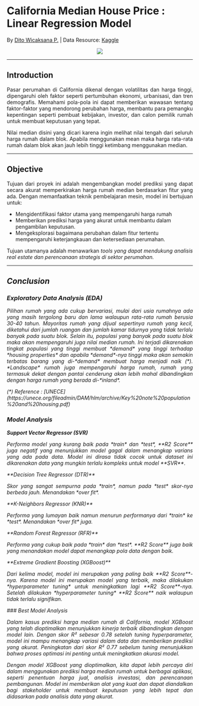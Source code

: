 # **California Median House Price** : Linear Regression Model 

By [Dito Wicaksana P.](https://github.com/ditoowp) | Data Resource: [Kaggle](https://www.kaggle.com/datasets/shibumohapatra/house-price/data)

<center><img src="https://imgtr.ee/images/2024/07/27/2688680e64de44d23c082a45db7887f7.jpeg"/></center>

---

## Introduction
<p style="text-align: justify;">
Pasar perumahan di California dikenal dengan volatilitas dan harga tinggi, dipengaruhi oleh faktor seperti pertumbuhan ekonomi, urbanisasi, dan tren demografis. Memahami pola-pola ini dapat memberikan wawasan tentang faktor-faktor yang mendorong perubahan harga, membantu para pemangku kepentingan seperti pembuat kebijakan, investor, dan calon pemilik rumah untuk membuat keputusan yang tepat.
</p>
<p style="text-align: justify;">
Nilai median disini yang dicari karena ingin melihat nilai tengah dari seluruh harga rumah dalam blok. Apabila menggunakan mean maka harga rata-rata rumah dalam blok akan jauh lebih tinggi ketimbang menggunakan median.
</p>

---

## Objective
<p style="text-align: justify;">
Tujuan dari proyek ini adalah mengembangkan model prediksi yang dapat secara akurat memperkirakan harga rumah median berdasarkan fitur yang ada. Dengan memanfaatkan teknik pembelajaran mesin, model ini bertujuan untuk:
</p>

* Mengidentifikasi faktor utama yang mempengaruhi harga rumah
* Memberikan prediksi harga yang akurat untuk membantu dalam pengambilan keputusan.
* Mengeksplorasi bagaimana perubahan dalam fitur tertentu mempengaruhi keterjangkauan dan ketersediaan perumahan.

<p style="text-align: justify;">
Tujuan utamanya adalah menawarkan <em>tools<em> yang dapat mendukung analisis <em>real estate</em> dan perencanaan strategis di sektor perumahan.
</p>

---

## Conclusion
### Exploratory Data Analysis (EDA)
<p style="text-align: justify;">
Pilihan rumah yang ada cukup bervariasi, mulai dari usia rumahnya ada yang masih tergolong baru dan lama walaupun rata-rata rumah berusia 30-40 tahun. Mayoritas rumah yang dijual sepertinya rumah yang kecil, diketahui dari jumlah ruangan dan jumlah kamar tidurnya yang tidak terlalu banyak pada suatu blok. Selain itu, populasi yang banyak pada suatu blok maka akan mempengaruhi juga nilai median rumah. Ini terjadi dikarenakan tingkat populasi yang tinggi membuat *demand* yang tinggi terhadap *housing properties* dan apabila *demand*-nya tinggi maka akan semakin terbatas barang yang di-*demand* membuat harga menjadi naik (*). *Landscape* rumah juga mempengaruhi harga rumah, rumah yang termasuk dekat dengan pantai cenderung akan lebih mahal dibandingkan dengan harga rumah yang berada di-*inland*. 
</p>
(*) Reference : [UNECE](https://unece.org/fileadmin/DAM/hlm/archive/Key%20note%20population%20and%20housing.pdf)

### Model Analysis

**Support Vector Regressor (SVR)**
<p style="text-align: justify;">
Performa model yang kurang baik pada *train* dan *test*, **R2 Score** juga negatif yang menunjukkan model gagal dalam menangkap varians yang ada pada data. Model ini dirasa tidak cocok untuk dataset ini dikarenakan data yang mungkin terlalu kompleks untuk model **SVR**.
</p>
**Decision Tree Regressor (DTR)**
<p style="text-align: justify;">
Skor yang sangat sempurna pada *train*, namun pada *test* skor-nya berbeda jauh. Menandakan *over fit*.
</p>
**K-Neighbors Regressor (KNR)**
<p style="text-align: justify;">
Performa yang lumayan baik namun menurun performanya dari *train* ke *test*. Menandakan *over fit* juga.
</p>
**Random Forest Regressor (RFR)**
<p style="text-align: justify;">
Performa yang cukup baik pada *train* dan *test*. **R2 Score** juga baik yang menandakan model dapat menangkap pola data dengan baik. 
</p>
**Extreme Gradient Boosting (XGBoost)**
<p style="text-align: justify;">
Dari kelima model, model ini merupakan yang paling baik **R2 Score**-nya. Karena model ini merupakan model yang terbaik, maka dilakukan *hyperparameter tuning* untuk meningkatkan lagi **R2 Score**-nya. Setelah dilakukan *hyperparameter tuning* **R2 Score** naik walaupun tidak terlalu signifikan.
</p>
### Best Model Analysis
<p style="text-align: justify;">
Dalam kasus prediksi harga median rumah di California, model XGBoost yang telah dioptimalkan menunjukkan kinerja terbaik dibandingkan dengan model lain. Dengan skor R² sebesar 0.78 setelah tuning hyperparameter, model ini mampu menangkap variasi dalam data dan memberikan prediksi yang akurat. Peningkatan dari skor R² 0.77 sebelum tuning menunjukkan bahwa proses optimasi ini penting untuk meningkatkan akurasi model.
</p>
<p style="text-align: justify;">
Dengan model XGBoost yang dioptimalkan, kita dapat lebih percaya diri dalam menggunakan prediksi harga median rumah untuk berbagai aplikasi, seperti penentuan harga jual, analisis investasi, dan perencanaan pembangunan. Model ini memberikan alat yang kuat dan dapat diandalkan bagi stakeholder untuk membuat keputusan yang lebih tepat dan didasarkan pada analisis data yang akurat.
</p>